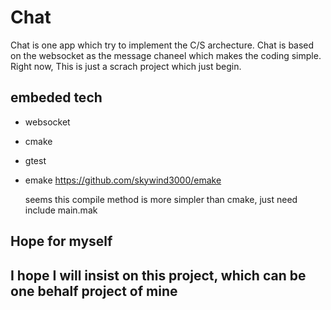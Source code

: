 # Chat

Chat is one app which try to implement the C/S archecture. Chat is based on the websocket as the message chaneel which makes the coding simple. Right now, This is just a scrach project which just begin.

## embeded tech

* websocket

* cmake

* gtest

* emake https://github.com/skywind3000/emake

    seems this compile method is more simpler than cmake, just need include main.mak

## Hope for myself

## I hope I will insist on this project, which can be one behalf project of mine
